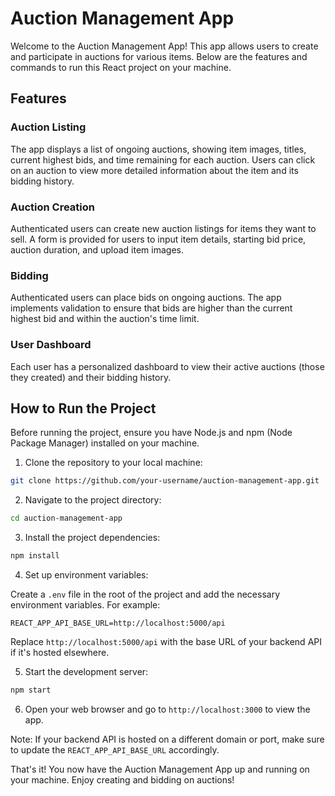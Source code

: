# Auction Management App

Welcome to the Auction Management App! This app allows users to create and participate in auctions for various items. Below are the features and commands to run this React project on your machine.

## Features

### Auction Listing

The app displays a list of ongoing auctions, showing item images, titles, current highest bids, and time remaining for each auction. Users can click on an auction to view more detailed information about the item and its bidding history.

### Auction Creation

Authenticated users can create new auction listings for items they want to sell. A form is provided for users to input item details, starting bid price, auction duration, and upload item images.

### Bidding

Authenticated users can place bids on ongoing auctions. The app implements validation to ensure that bids are higher than the current highest bid and within the auction's time limit.

### User Dashboard

Each user has a personalized dashboard to view their active auctions (those they created) and their bidding history.

## How to Run the Project

Before running the project, ensure you have Node.js and npm (Node Package Manager) installed on your machine.

1. Clone the repository to your local machine:

```bash
git clone https://github.com/your-username/auction-management-app.git
```

2. Navigate to the project directory:

```bash
cd auction-management-app
```

3. Install the project dependencies:

```bash
npm install
```

4. Set up environment variables:

Create a `.env` file in the root of the project and add the necessary environment variables. For example:

```plaintext
REACT_APP_API_BASE_URL=http://localhost:5000/api
```

Replace `http://localhost:5000/api` with the base URL of your backend API if it's hosted elsewhere.

5. Start the development server:

```bash
npm start
```

6. Open your web browser and go to `http://localhost:3000` to view the app.

Note: If your backend API is hosted on a different domain or port, make sure to update the `REACT_APP_API_BASE_URL` accordingly.

That's it! You now have the Auction Management App up and running on your machine. Enjoy creating and bidding on auctions!

